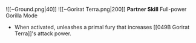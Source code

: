 
![[~Ground.png|40]]
![[~Gorirat Terra.png|200]]
**Partner Skill**
Full-power Gorilla Mode
- When activated, unleashes a primal fury that increases [[049B Gorirat Terra]]'s attack power.
